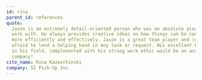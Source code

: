 ```yaml
---
id: rina
parent_id: references
quote:
  Jason is an extremely detail-oriented person who was an absolute pleasure to
  work with. He always provides creative ideas on how things can be completed
  more efficiently and effectively. Jason is a great team player and is never
  afraid to lend a helping hand in any task or request. His excellent knowledge
  in his field, complemented with his strong work ethic would be an asset to any
  company!
cite_name: Rina Kazavchinski
company: 52 Pick-Up Inc.
---
```

